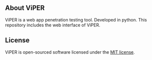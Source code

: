 ## About ViPER
ViPER is a web app penetration testing tool. Developed in python. This repository includes the web interface of ViPER.
## License
ViPER is open-sourced software licensed under the [MIT license](http://opensource.org/licenses/MIT).
